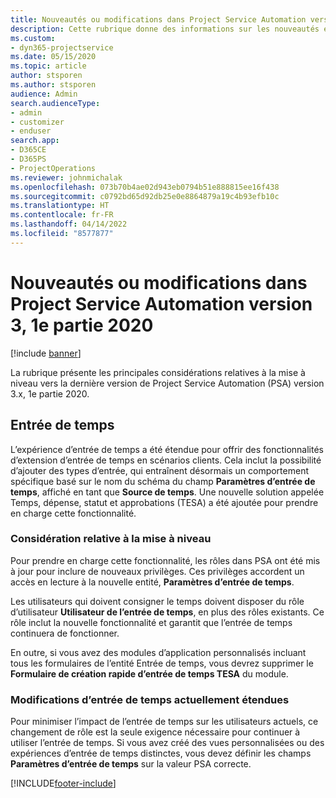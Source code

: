 ```yaml
---
title: Nouveautés ou modifications dans Project Service Automation version 3.x, 1e partie 2020
description: Cette rubrique donne des informations sur les nouveautés et les modifications dans Project Service Automation version 3, 1e partie 2020.
ms.custom:
- dyn365-projectservice
ms.date: 05/15/2020
ms.topic: article
author: stsporen
ms.author: stsporen
audience: Admin
search.audienceType:
- admin
- customizer
- enduser
search.app:
- D365CE
- D365PS
- ProjectOperations
ms.reviewer: johnmichalak
ms.openlocfilehash: 073b70b4ae02d943eb0794b51e888815ee16f438
ms.sourcegitcommit: c0792bd65d92db25e0e8864879a19c4b93efb10c
ms.translationtype: HT
ms.contentlocale: fr-FR
ms.lasthandoff: 04/14/2022
ms.locfileid: "8577877"
---
```

# <a name="whats-new-or-changed-in-project-service-automation-version-3-wave-1-2020"></a>Nouveautés ou modifications dans Project Service Automation version 3, 1e partie 2020

[!include [banner](../includes/psa-now-project-operations.md)]

La rubrique présente les principales considérations relatives à la mise à niveau vers la dernière version de Project Service Automation (PSA) version 3.x, 1e partie 2020.

## <a name="time-entry"></a>Entrée de temps
L’expérience d’entrée de temps a été étendue pour offrir des fonctionnalités d’extension d’entrée de temps en scénarios clients. Cela inclut la possibilité d’ajouter des types d’entrée, qui entraînent désormais un comportement spécifique basé sur le nom du schéma du champ **Paramètres d’entrée de temps**, affiché en tant que **Source de temps**. Une nouvelle solution appelée Temps, dépense, statut et approbations (TESA) a été ajoutée pour prendre en charge cette fonctionnalité.

### <a name="upgrade-consideration"></a>Considération relative à la mise à niveau
Pour prendre en charge cette fonctionnalité, les rôles dans PSA ont été mis à jour pour inclure de nouveaux privilèges. Ces privilèges accordent un accès en lecture à la nouvelle entité, **Paramètres d’entrée de temps**.

Les utilisateurs qui doivent consigner le temps doivent disposer du rôle d’utilisateur **Utilisateur de l’entrée de temps**, en plus des rôles existants. Ce rôle inclut la nouvelle fonctionnalité et garantit que l’entrée de temps continuera de fonctionner.

En outre, si vous avez des modules d’application personnalisés incluant tous les formulaires de l’entité Entrée de temps, vous devrez supprimer le **Formulaire de création rapide d’entrée de temps TESA** du module.

### <a name="currently-extended-time-entry-changes"></a>Modifications d’entrée de temps actuellement étendues
Pour minimiser l’impact de l’entrée de temps sur les utilisateurs actuels, ce changement de rôle est la seule exigence nécessaire pour continuer à utiliser l’entrée de temps. Si vous avez créé des vues personnalisées ou des expériences d’entrée de temps distinctes, vous devez définir les champs **Paramètres d’entrée de temps** sur la valeur PSA correcte.


[!INCLUDE[footer-include](../includes/footer-banner.md)]
